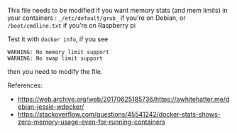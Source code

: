 This file needs to be modified if you want memory stats  (and mem limits) in your containers : `_/etc/default/grub_` if you're on Debian, or `/boot/cmdline.txt` if you're on Raspberry pi
  
Test it with `docker info`, if you see  
```  
WARNING: No memory limit support  
WARNING: No swap limit support  
```  
then you need to modify the file.  
  
References:  
* https://web.archive.org/web/20170625185736/https://awhitehatter.me/debian-jessie-wdocker/  
* https://stackoverflow.com/questions/45541242/docker-stats-shows-zero-memory-usage-even-for-running-containers